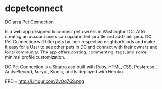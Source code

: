 dcpetconnect
============

DC area Pet Connection

Is a web app designed to connect pet owners in Washington DC. After creating an account users can update their profile and add their pets. DC Pet Connection will filter pets by their respective nieghborhoods and make it easy for a User to see other pets in DC and connect with their owners and local community. The app offers posting, commenting, tags, and some minimal profile customization. 

DC Pet Connection is a Sinatra app built with Ruby, HTML, CSS, Postgresql, ActiveRecord, Bcrypt, Kronic, and is deployed with Heroku.

ERD = http://i.imgur.com/2vOq7GS.png

